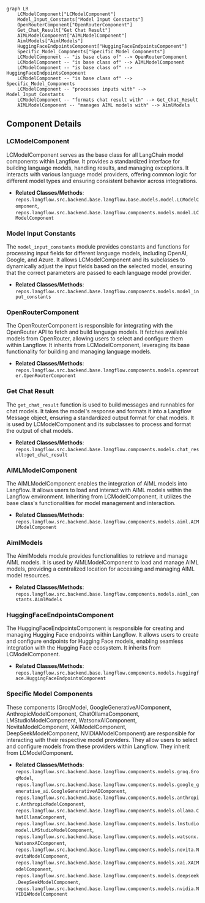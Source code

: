 ```mermaid
graph LR
    LCModelComponent["LCModelComponent"]
    Model_Input_Constants["Model Input Constants"]
    OpenRouterComponent["OpenRouterComponent"]
    Get_Chat_Result["Get Chat Result"]
    AIMLModelComponent["AIMLModelComponent"]
    AimlModels["AimlModels"]
    HuggingFaceEndpointsComponent["HuggingFaceEndpointsComponent"]
    Specific_Model_Components["Specific Model Components"]
    LCModelComponent -- "is base class of" --> OpenRouterComponent
    LCModelComponent -- "is base class of" --> AIMLModelComponent
    LCModelComponent -- "is base class of" --> HuggingFaceEndpointsComponent
    LCModelComponent -- "is base class of" --> Specific_Model_Components
    LCModelComponent -- "processes inputs with" --> Model_Input_Constants
    LCModelComponent -- "formats chat result with" --> Get_Chat_Result
    AIMLModelComponent -- "manages AIML models with" --> AimlModels
```

## Component Details

### LCModelComponent
LCModelComponent serves as the base class for all LangChain model components within Langflow. It provides a standardized interface for building language models, handling results, and managing exceptions. It interacts with various language model providers, offering common logic for different model types and ensuring consistent behavior across integrations.
- **Related Classes/Methods**: `repos.langflow.src.backend.base.langflow.base.models.model.LCModelComponent`, `repos.langflow.src.backend.base.langflow.components.models.model.LCModelComponent`

### Model Input Constants
The `model_input_constants` module provides constants and functions for processing input fields for different language models, including OpenAI, Google, and Azure. It allows LCModelComponent and its subclasses to dynamically adjust the input fields based on the selected model, ensuring that the correct parameters are passed to each language model provider.
- **Related Classes/Methods**: `repos.langflow.src.backend.base.langflow.components.models.model_input_constants`

### OpenRouterComponent
The OpenRouterComponent is responsible for integrating with the OpenRouter API to fetch and build language models. It fetches available models from OpenRouter, allowing users to select and configure them within Langflow. It inherits from LCModelComponent, leveraging its base functionality for building and managing language models.
- **Related Classes/Methods**: `repos.langflow.src.backend.base.langflow.components.models.openrouter.OpenRouterComponent`

### Get Chat Result
The `get_chat_result` function is used to build messages and runnables for chat models. It takes the model's response and formats it into a Langflow Message object, ensuring a standardized output format for chat models. It is used by LCModelComponent and its subclasses to process and format the output of chat models.
- **Related Classes/Methods**: `repos.langflow.src.backend.base.langflow.components.models.chat_result:get_chat_result`

### AIMLModelComponent
The AIMLModelComponent enables the integration of AIML models into Langflow. It allows users to load and interact with AIML models within the Langflow environment. Inheriting from LCModelComponent, it utilizes the base class's functionalities for model management and interaction.
- **Related Classes/Methods**: `repos.langflow.src.backend.base.langflow.components.models.aiml.AIMLModelComponent`

### AimlModels
The AimlModels module provides functionalities to retrieve and manage AIML models. It is used by AIMLModelComponent to load and manage AIML models, providing a centralized location for accessing and managing AIML model resources.
- **Related Classes/Methods**: `repos.langflow.src.backend.base.langflow.components.models.aiml_constants.AimlModels`

### HuggingFaceEndpointsComponent
The HuggingFaceEndpointsComponent is responsible for creating and managing Hugging Face endpoints within Langflow. It allows users to create and configure endpoints for Hugging Face models, enabling seamless integration with the Hugging Face ecosystem. It inherits from LCModelComponent.
- **Related Classes/Methods**: `repos.langflow.src.backend.base.langflow.components.models.huggingface.HuggingFaceEndpointsComponent`

### Specific Model Components
These components (GroqModel, GoogleGenerativeAIComponent, AnthropicModelComponent, ChatOllamaComponent, LMStudioModelComponent, WatsonxAIComponent, NovitaModelComponent, XAIModelComponent, DeepSeekModelComponent, NVIDIAModelComponent) are responsible for interacting with their respective model providers. They allow users to select and configure models from these providers within Langflow. They inherit from LCModelComponent.
- **Related Classes/Methods**: `repos.langflow.src.backend.base.langflow.components.models.groq.GroqModel`, `repos.langflow.src.backend.base.langflow.components.models.google_generative_ai.GoogleGenerativeAIComponent`, `repos.langflow.src.backend.base.langflow.components.models.anthropic.AnthropicModelComponent`, `repos.langflow.src.backend.base.langflow.components.models.ollama.ChatOllamaComponent`, `repos.langflow.src.backend.base.langflow.components.models.lmstudiomodel.LMStudioModelComponent`, `repos.langflow.src.backend.base.langflow.components.models.watsonx.WatsonxAIComponent`, `repos.langflow.src.backend.base.langflow.components.models.novita.NovitaModelComponent`, `repos.langflow.src.backend.base.langflow.components.models.xai.XAIModelComponent`, `repos.langflow.src.backend.base.langflow.components.models.deepseek.DeepSeekModelComponent`, `repos.langflow.src.backend.base.langflow.components.models.nvidia.NVIDIAModelComponent`

